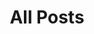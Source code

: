---
layout: post-index
title: All Posts
excerpt: "A List of Posts"
image:
  feature: denver-sunset3.jpg
  credit: 
  creditlink: 
---